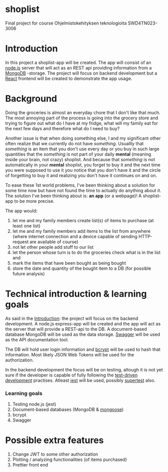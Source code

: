 # shoplist
Final project for course Ohjelmistokehityksen teknologioita SWD4TN023-3006

# Introduction
In this project a shoplist-app will be created. The app will consist of an [node.js](https://nodejs.org/en/) server that will act as an REST api providing information from a [MongoDB](https://www.mongodb.com/) -storage. The project will focus on backend development but a [React](https://reactjs.org/) frontend will be created to demonstrate the app usage.

# Background
Doing the groceries is almost an everyday chore that I don't like that much. The most annoying part of the process is going into the grocery store and trying to figure out what do I have at my fridge, what will my family eat for the next few days and therefore what do I need to buy?

Another issue is that when doing something else, I and my significant other often realize that we currently do not have _something_. Usuallly that _something_ is an item that you don't use every day or you buy in such large quantities that the _something_ is not part of your daily __mental__ (meaning inside your brain, not crazy) shoplist. And because that _something_ is not automatically in your __mental__ shoplist, you forget to buy it and the next time you were supposed to use it you notice that you don't have it and the circle of forgetting to buy it and realizing you don't have it continues on and on.

To ease these 1st world problems, I've been thinking about a solution for some time now but have not found the time to actually do anything about it. The solution I've been thinking about is: __an app__ (or a webpage)! A shoplist-app to be more precise.

The app would:
1. let me and my family members create list(s) of items to purchase (at least one list)
2. let me and my family members add items to the list from anywhere (where internet connection and a device capable of sending HTTP-request are available of course)
3. not let other people add stuff to our list
4. let the person whose turn is to do the groceries check what is in the list and
5. mark the items that have been bought as being bought
6. store the date and quantity of the bought item to a DB (for possible future analysis)

# Technical introduction & learning goals
As said in the [Introduction](#introduction): the project will focus on the backend development. A node.js express-app will be created and the app will act as the server that will provide a REST-api to the DB. A document-based database MongoDB will be used as the data storage. [Swagger](https://swagger.io/) will be used as the API documentation tool.

The DB will hold user login information and [bcrypt](https://github.com/kelektiv/node.bcrypt.js) will be used to hash that information. Most likely JSON Web Tokens will be used for the authorization.

In the backend development the focus will be on testing, altough it is not yet sure if the developer is capable of fully following the [test-driven development](https://en.wikipedia.org/wiki/Test-driven_development) practises. Atleast [jest](https://jestjs.io/) will be used, possibly [supertest](https://github.com/visionmedia/supertest) also.

### Learning goals
1. Testing node.js (jest)
2. Document-based databases (MongoDB & [mongoose](https://mongoosejs.com/))
3. bcrypt
4. Swagger
   
# Possible extra features
1. Change JWT to some other authorization
2. Plotting / analyzing functionalities (of items purchased)
3. Prettier front end
